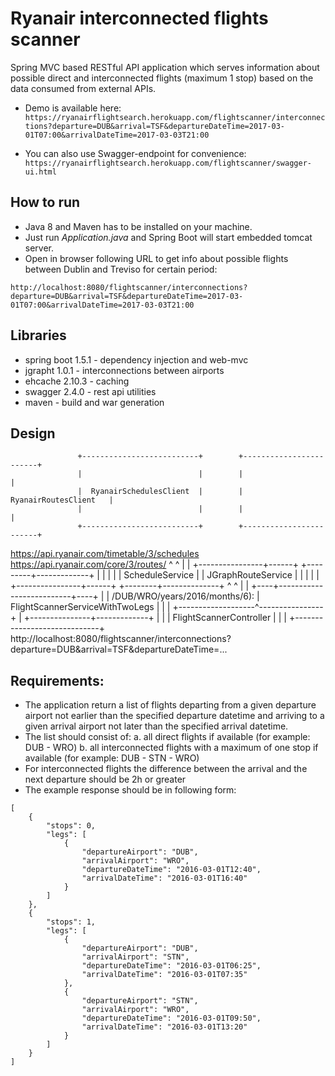 # Ryanair interconnected flights scanner

Spring MVC based RESTful API application which serves information about possible direct
and interconnected flights (maximum 1 stop) based on the data consumed from external APIs.

* Demo is available here:
`https://ryanairflightsearch.herokuapp.com/flightscanner/interconnections?departure=DUB&arrival=TSF&departureDateTime=2017-03-01T07:00&arrivalDateTime=2017-03-03T21:00`

* You can also use Swagger-endpoint for convenience:
  `https://ryanairflightsearch.herokuapp.com/flightscanner/swagger-ui.html`

How to run 
----------

* Java 8 and Maven has to be installed on your machine.
* Just run _Application.java_ and Spring Boot will start embedded tomcat server.
* Open in browser following URL to get info about possible flights between Dublin and Treviso for certain period:

`http://localhost:8080/flightscanner/interconnections?departure=DUB&arrival=TSF&departureDateTime=2017-03-01T07:00&arrivalDateTime=2017-03-03T21:00`

Libraries
---------

* spring boot 1.5.1 - dependency injection and web-mvc
* jgrapht 1.0.1 - interconnections between airports
* ehcache 2.10.3 - caching
* swagger 2.4.0 - rest api utilities
* maven - build and war generation

Design
------

                   +--------------------------+        +------------------------+
                   |                          |        |                        |
                   |  RyanairSchedulesClient  |        |  RyanairRoutesClient   |
                   |                          |        |                        |
                   +--------------------------+        +------------------------+
https://api.ryanair.com/timetable/3/schedules             https://api.ryanair.com/core/3/routes/
                                      ^                           ^
                                      |                           |
                     +----------------+------+          +---------+-------------+
                     |                       |          |                       |
                     |  ScheduleService      |          |  JGraphRouteService   |
                     |                       |          |                       |
                     +----------------+------+          +--------+--------------+
                                      ^                          ^
                                      |                          |
                                 +----+--------------------------+----+
                                 |                                    |                                                        /DUB/WRO/years/2016/months/6):
                                 |   FlightScannerServiceWithTwoLegs  |
                                 |                                    |
                                 +-------------------^----------------+
                                                     |
                                     +---------------+-------------+
                                     |                             |
                                     |   FlightScannerController   |
                                     |                             |
                                     +-----------------------------+
    http://localhost:8080/flightscanner/interconnections?departure=DUB&arrival=TSF&departureDateTime=...

Requirements:
-------------

* The application return a list of flights departing from a given departure airport not earlier
  than the specified departure datetime and arriving to a given arrival airport not later than the
  specified arrival datetime.
* The list should consist of:
  a. all direct flights if available (for example: DUB - WRO)
  b. all interconnected flights with a maximum of one stop if available (for example: DUB - STN - WRO)
* For interconnected flights the difference between the arrival and the next departure should be 2h or greater
* The example response should be in following form:

```
[
    {
        "stops": 0,
        "legs": [
            {
                "departureAirport": "DUB",
                "arrivalAirport": "WRO",
                "departureDateTime": "2016-03-01T12:40",
                "arrivalDateTime": "2016-03-01T16:40"
            }
        ]
    },
    {
        "stops": 1,
        "legs": [
            {
                "departureAirport": "DUB",
                "arrivalAirport": "STN",
                "departureDateTime": "2016-03-01T06:25",
                "arrivalDateTime": "2016-03-01T07:35"
            },
            {
                "departureAirport": "STN",
                "arrivalAirport": "WRO",
                "departureDateTime": "2016-03-01T09:50",
                "arrivalDateTime": "2016-03-01T13:20"
            }
        ]
    }
]
```
